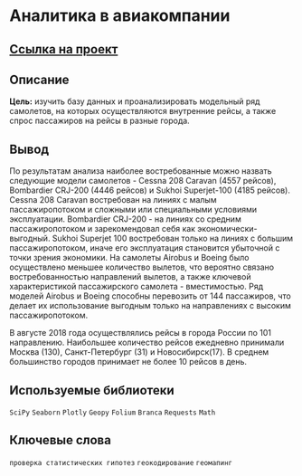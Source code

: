 # Аналитика в авиакомпании

## [Ссылка на проект](https://nbviewer.org/github/KSingular/yp_da_projects/blob/12f570ea7d7deaf193c172c0fd372b62391c7871/set_05_avia_geo/set_05_avia_geo.ipynb)

## Описание
**Цель:** изучить базу данных и проанализировать модельный ряд самолетов, на которых осуществляются внутренние рейсы, а также спрос пассажиров на рейсы в разные города.

## Вывод

По результатам анализа наиболее востребованные можно назвать следующие модели самолетов - Cessna 208 Caravan (4557 рейсов), Bombardier CRJ-200 (4446 рейсов) и Sukhoi Superjet-100 (4185 рейсов). Cessna 208 Caravan востребован на линиях с малым пассажиропотоком и сложными или специальными условиями эксплуатации. Bombardier CRJ-200 - на линиях со средним пассажиропотоком и зарекомендовал себя как экономически-выгодный. Sukhoi Superjet 100 востребован только на линиях с большим пассажиропотоком, иначе его эксплуатация становится убыточной с точки зрения экономики. На самолеты Airobus и Boeing было осуществлено меньшее количество вылетов, что вероятно связано востребованностью направлений вылетов, а также ключевой характеристикой пассажирского самолета - вместимостью. Ряд моделей Airobus и Boeing способны перевозить от 144 пассажиров, что делает их использование выгодным только на направлениях с высоким пассажиропотоком.

В августе 2018 года осуществлялись рейсы в города России по 101 направлению. Наибольшее количество рейсов ежедневно принимали Москва (130), Санкт-Петербург (31) и Новосибирск(17). В среднем большинство городов принимает не более 10 рейсов в день.

## Используемые библиотеки

`SciPy` `Seaborn` `Plotly` `Geopy` `Folium` `Branca` `Requests` `Math` 

## Ключевые слова
`проверка статистических гипотез` `геокодирование` `геомапинг`
